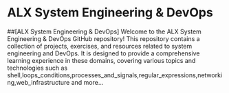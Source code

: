 # ALX System Engineering & DevOps

##[ALX System Engineering & DevOps]
Welcome to the ALX System Engineering & DevOps GitHub repository! This repository contains a collection of projects, exercises, and resources related to system engineering and DevOps. It is designed to provide a comprehensive learning experience in these domains, covering various topics and technologies such as shell,loops_conditions,processes_and_signals,regular_expressions,networking,web_infrastructure and more...
